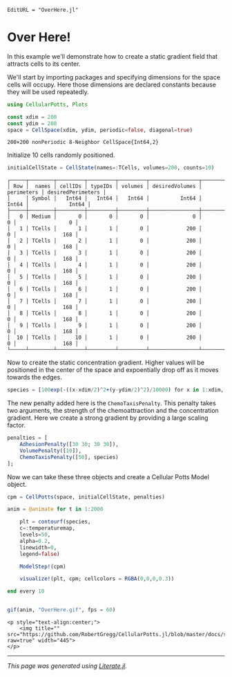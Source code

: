 ```@meta
EditURL = "OverHere.jl"
```

# Over Here!

In this example we'll demonstrate how to create a static gradient field that attracts cells to its center.

We'll start by importing packages and specifying dimensions for the space cells will occupy. Here those dimensions are declared constants because they will be used repeatedly.

````julia
using CellularPotts, Plots

const xdim = 200
const ydim = 200
space = CellSpace(xdim, ydim, periodic=false, diagonal=true)
````

````
200×200 nonPeriodic 8-Neighbor CellSpace{Int64,2}
````

Initialize 10 cells randomly positioned.

````julia
initialCellState = CellState(names=:TCells, volumes=200, counts=10)
````

````
┌─────┬────────┬─────────┬─────────┬─────────┬────────────────┬────────────┬───────────────────┐
│ Row │  names │ cellIDs │ typeIDs │ volumes │ desiredVolumes │ perimeters │ desiredPerimeters │
│     │ Symbol │   Int64 │   Int64 │   Int64 │          Int64 │      Int64 │             Int64 │
├─────┼────────┼─────────┼─────────┼─────────┼────────────────┼────────────┼───────────────────┤
│   0 │ Medium │       0 │       0 │       0 │              0 │          0 │                 0 │
│   1 │ TCells │       1 │       1 │       0 │            200 │          0 │               168 │
│   2 │ TCells │       2 │       1 │       0 │            200 │          0 │               168 │
│   3 │ TCells │       3 │       1 │       0 │            200 │          0 │               168 │
│   4 │ TCells │       4 │       1 │       0 │            200 │          0 │               168 │
│   5 │ TCells │       5 │       1 │       0 │            200 │          0 │               168 │
│   6 │ TCells │       6 │       1 │       0 │            200 │          0 │               168 │
│   7 │ TCells │       7 │       1 │       0 │            200 │          0 │               168 │
│   8 │ TCells │       8 │       1 │       0 │            200 │          0 │               168 │
│   9 │ TCells │       9 │       1 │       0 │            200 │          0 │               168 │
│  10 │ TCells │      10 │       1 │       0 │            200 │          0 │               168 │
└─────┴────────┴─────────┴─────────┴─────────┴────────────────┴────────────┴───────────────────┘

````

Now to create the static concentration gradient. Higher values will be positioned in the center of the space and expoentially drop off as it moves towards the edges.

````julia
species = [100exp(-((x-xdim/2)^2+(y-ydim/2)^2)/10000) for x in 1:xdim, y in 1:ydim];
````

The new penalty added here is the `ChemoTaxisPenalty`. This penalty takes two arguments, the strength of the chemoattraction and the concentration gradient. Here we create a strong gradient by providing a large scaling factor.

````julia
penalties = [
    AdhesionPenalty([30 30; 30 30]),
    VolumePenalty([10]),
    ChemoTaxisPenalty([50], species)
];
````

Now we can take these three objects and create a Cellular Potts Model object.

````julia
cpm = CellPotts(space, initialCellState, penalties)

anim = @animate for t in 1:2000

    plt = contourf(species,
    c=:temperaturemap,
    levels=50,
    alpha=0.2,
    linewidth=0,
    legend=false)

    ModelStep!(cpm)

    visualize!(plt, cpm; cellcolors = RGBA(0,0,0,0.3))

end every 10


gif(anim, "OverHere.gif", fps = 60)
````

```@raw html
<p style="text-align:center;">
    <img title="" src="https://github.com/RobertGregg/CellularPotts.jl/blob/master/docs/src/ExampleGallery/OverHere/OverHere.gif?raw=true" width="445">
</p>
```


---

*This page was generated using [Literate.jl](https://github.com/fredrikekre/Literate.jl).*

